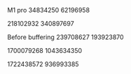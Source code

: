 M1 pro
34834250
62196958

218102932
340897697


Before buffering
239708627
193923870


1700079268
1043634350

1722438572
936993385
